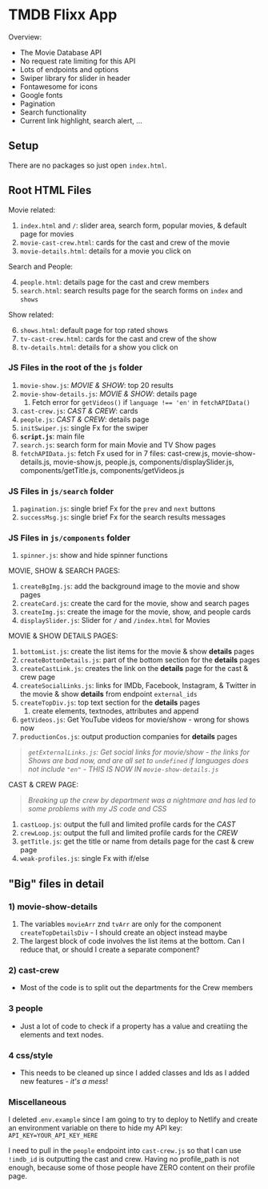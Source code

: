 # TMDB Flixx App

Overview:

- The Movie Database API
- No request rate limiting for this API
- Lots of endpoints and options
- Swiper library for slider in header
- Fontawesome for icons
- Google fonts
- Pagination
- Search functionality
- Current link highlight, search alert, ...

## Setup

There are no packages so just open `index.html`.

## Root HTML Files

<!-- process.env.TMDB_API_KEY -->

Movie related:

1. `index.html` and `/`: slider area, search form, popular movies, & default page for movies
2. `movie-cast-crew.html`: cards for the cast and crew of the movie
3. `movie-details.html`: details for a movie you click on

Search and People:

4. `people.html`: details page for the cast and crew members
5. `search.html`: search results page for the search forms on `index` and `shows`

Show related:

6. `shows.html`: default page for top rated shows
7. `tv-cast-crew.html`: cards for the cast and crew of the show
8. `tv-details.html`: details for a show you click on

### JS Files in the root of the `js` folder

1. `movie-show.js`: _MOVIE & SHOW_: top 20 results
2. `movie-show-details.js`: _MOVIE & SHOW_: details page
   1. Fetch error for `getVideos()` if `language !== 'en'` in `fetchAPIData()`
3. `cast-crew.js`: _CAST & CREW_: cards
4. `people.js`: _CAST & CREW_: details page
5. `initSwiper.js`: single Fx for the swiper
6. **`script.js`**: main file
7. `search.js`: search form for main Movie and TV Show pages
8. `fetchAPIData.js`: fetch Fx used for in 7 files: cast-crew.js, movie-show-details.js, movie-show.js, people.js, components/displaySlider.js, components/getTitle.js, components/getVideos.js

### JS Files in `js/search` folder

1. `pagination.js`: single brief Fx for the `prev` and `next` buttons
2. `successMsg.js`: single brief Fx for the search results messages

### JS Files in `js/components` folder

1. `spinner.js`: show and hide spinner functions

MOVIE, SHOW & SEARCH PAGES:

1. `createBgImg.js`: add the background image to the movie and show pages
2. `createCard.js`: create the card for the movie, show and search pages
3. `createImg.js`: create the image for the movie, show, and people cards
4. `displaySlider.js`: Slider for `/` and `/index.html` for Movies

MOVIE & SHOW DETAILS PAGES:

1. `bottomList.js`: create the list items for the movie & show **details** pages
2. `createBottonDetails.js`: part of the bottom section for the **details** pages
3. `createCastLink.js`: creates the link on the **details** page for the cast & crew page
4. `createSocialLinks.js`: links for IMDb, Facebook, Instagram, & Twitter in the movie & show **details** from endpoint `external_ids`
5. `createTopDiv.js`: top text section for the **details** pages
   1. create elements, textnodes, attributes and append
6. `getVideos.js`: Get YouTube videos for movie/show - wrong for shows now
7. `productionCos.js`: output production companies for **details** pages

> _`getExternalLinks.js`: Get social links for movie/show - the links for Shows are bad now, and are all set to `undefined` if languages does not include `"en"` - THIS IS NOW IN `movie-show-details.js`_

CAST & CREW PAGE:

> _Breaking up the crew by department was a nightmare and has led to some problems with my JS code and CSS_

1. `castLoop.js`: output the full and limited profile cards for the _CAST_
2. `crewLoop.js`: output the full and limited profile cards for the _CREW_
3. `getTitle.js`: get the title or name from details page for the cast & crew page
4. `weak-profiles.js`: single Fx with if/else

## "Big" files in detail

### 1) movie-show-details

1. The variables `movieArr` znd `tvArr` are only for the component `createTopDetailsDiv` - I should create an object instead maybe
2. The largest block of code involves the list items at the bottom. Can I reduce that, or should I create a separate component?

### 2) cast-crew

- Most of the code is to split out the departments for the Crew members

### 3 people

- Just a lot of code to check if a property has a value and creatiing the elements and text nodes.

### 4 css/style

- This needs to be cleaned up since I added classes and Ids as I added new features - _it's a mess_!

### Miscellaneous

I deleted .`env.example` since I am going to try to deploy to Netlify and create an environment variable on there to hide my API key: `API_KEY=YOUR_API_KEY_HERE`

I need to pull in the `people` endpoint into `cast-crew.js` so that I can use `!imdb_id` is outputting the cast and crew. Having no profile_path is not enough, because some of those people have ZERO content on their profile page.

<!-- > _Here is a link to a guy who took the course but changed it (React SPA) and put it on his portfolio: https://showplex.netlify.app/_ -->
